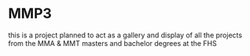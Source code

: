 # MMP3
this is a project planned to act as a gallery and display of all the projects from the MMA &amp; MMT masters and bachelor degrees at the FHS
